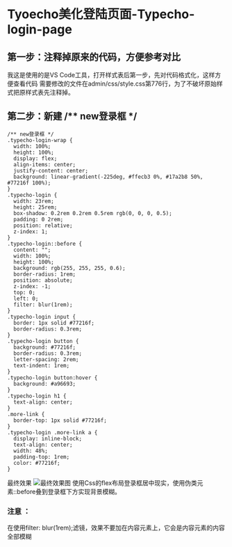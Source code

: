 # Tyoecho美化登陆页面-Typecho-login-page
## 第一步：注释掉原来的代码，方便参考对比
我这是使用的是VS Code工具，打开样式表后第一步，先对代码格式化，这样方便查看代码
需要修改的文件在admin/css/style.css第776行，为了不破坏原始样式把原样式表先注释掉。

## 第二步：新建 /** new登录框 */
~~~
/** new登录框 */
.typecho-login-wrap {
  width: 100%;
  height: 100%;
  display: flex;
  align-items: center;
  justify-content: center;
  background: linear-gradient(-225deg, #ffecb3 0%, #17a2b8 50%, #77216f 100%);
}
.typecho-login {
  width: 23rem;
  height: 25rem;
  box-shadow: 0.2rem 0.2rem 0.5rem rgb(0, 0, 0, 0.5);
  padding: 0 2rem;
  position: relative;
  z-index: 1;
}
.typecho-login::before {
  content: "";
  width: 100%;
  height: 100%;
  background: rgb(255, 255, 255, 0.6);
  border-radius: 1rem;
  position: absolute;
  z-index: -1;
  top: 0;
  left: 0;
  filter: blur(1rem);
}
.typecho-login input {
  border: 1px solid #77216f;
  border-radius: 0.3rem;
}
.typecho-login button {
  background: #77216f;
  border-radius: 0.3rem;
  letter-spacing: 2rem;
  text-indent: 1rem;
}
.typecho-login button:hover {
  background: #a96693;
}
.typecho-login h1 {
  text-align: center;
}
.more-link {
  border-top: 1px solid #77216f;
}
.typecho-login .more-link a {
  display: inline-block;
  text-align: center;
  width: 48%;
  padding-top: 1rem;
  color: #77216f;
}
~~~
最终效果
![最终效果图](https://raw.githubusercontent.com/zengogh/Typecho-login-page/main/v2-e0f65db9cc19785e87f994943bb19659_1440w.jpg)
使用Css的flex布局登录框居中现实，使用伪类元素::before叠到登录框下方实现背景模糊。

### 注意 ：

在使用filter: blur(1rem);滤镜，效果不要加在内容元素上，它会是内容元素的内容全部模糊
